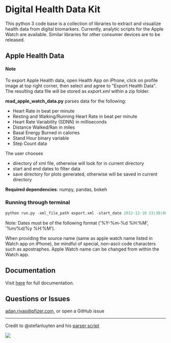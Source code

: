 # Digital Health Data Kit
This python 3 code base is a collection of libraries to extract and visualize health data from digital biomarkers. Currently, analytic scripts for the Apple Watch are available. Similar libraries for other consumer devices are to be released.

## Apple Health Data
#### Note
To export Apple Health data, open Health App on iPhone, click on profile image at top right corner, then select and agree to "Export Health Data". The resulting data file will be stored as *export.xml* within a zip folder.

**read_apple_watch_data.py** parses data for the following:

- Heart Rate in beat per minute
- Resting and Walking/Running Heart Rate in beat per minute
- Heart Rate Variability (SDNN) in milliseconds
- Distance Walked/Ran in miles
- Basal Energy Burned in calories
- Stand Hour binary variable
- Step Count data

The user chooses 
- directory of xml file, otherwise will look for in current directory
- start and end dates to filter data
- save directory for plots generated, otherwise will be saved in current directory
  
**Required dependencies**: numpy, pandas, bokeh

### Running through terminal
```python
python run.py -xml_file_path export.xml -start_date 2012-12-10 23:30:00 -end_date 2012-12-20 23:30:00
```

Note: Dates must be of the following format ('%Y-%m-%d %H:%M', '%m/%d/%y %H:%M').

When providing the source name (same as apple watch name listed in Watch app on iPhone), be mindful of special, non-ascii code characters such as apostraphes. Apple Watch name can be changed from within the Watch app.

## Documentation
Visit [here](https://openpfizer.github.io/DigitalHealthData/) for full documentation.

## Questions or Issues
adan.rivas@pfizer.com, or open a GitHub issue

---
Credit to @stefanluyten and his [parser script](https://github.com/stefanluyten/HealthKitExportParser)

![](img/osbypfizer.png)

